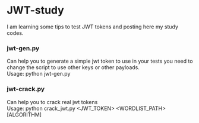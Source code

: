 # JWT-study
I am learning some tips to test JWT tokens and posting here my study codes.

### jwt-gen.py
Can help you to generate a simple jwt token to use in your tests
you need to change the script to use other keys or other payloads.
<br>
Usage: python jwt-gen.py

### jwt-crack.py
Can help you to crack real jwt tokens
<br>
Usage: python crack_jwt.py <JWT_TOKEN> <WORDLIST_PATH> [ALGORITHM]

